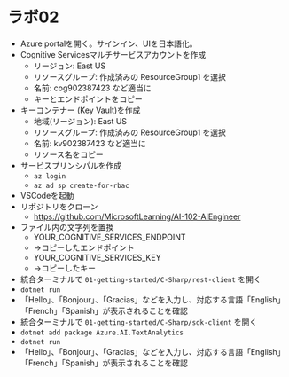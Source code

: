 # ラボ02

- Azure portalを開く。サインイン、UIを日本語化。
- Cognitive Servicesマルチサービスアカウントを作成
  - リージョン: East US
  - リソースグループ: 作成済みの ResourceGroup1 を選択
  - 名前: cog902387423 など適当に
  - キーとエンドポイントをコピー
- キーコンテナー (Key Vault)を作成
  - 地域(リージョン): East US
  - リソースグループ: 作成済みの ResourceGroup1 を選択
  - 名前: kv902387423 など適当に
  - リソース名をコピー
- サービスプリンシパルを作成
  - `az login`
  - `az ad sp create-for-rbac`
- VSCodeを起動
- リポジトリをクローン
  - https://github.com/MicrosoftLearning/AI-102-AIEngineer
- ファイル内の文字列を置換
  - YOUR_COGNITIVE_SERVICES_ENDPOINT
  - →コピーしたエンドポイント
  - YOUR_COGNITIVE_SERVICES_KEY
  - →コピーしたキー
- 統合ターミナルで `01-getting-started/C-Sharp/rest-client` を開く
- `dotnet run`
- 「Hello」、「Bonjour」、「Gracias」などを入力し、対応する言語「English」「French」「Spanish」が表示されることを確認
- 統合ターミナルで `01-getting-started/C-Sharp/sdk-client` を開く
- `dotnet add package Azure.AI.TextAnalytics`
- `dotnet run`
- 「Hello」、「Bonjour」、「Gracias」などを入力し、対応する言語「English」「French」「Spanish」が表示されることを確認

